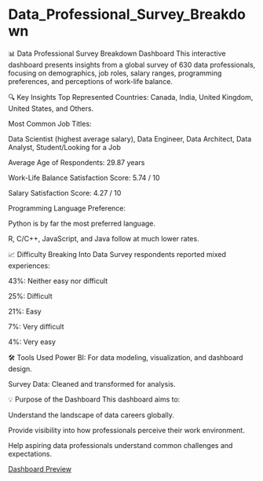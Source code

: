 # Data_Professional_Survey_Breakdown

📊 Data Professional Survey Breakdown Dashboard
This interactive dashboard presents insights from a global survey of 630 data professionals, focusing on demographics, job roles, salary ranges, programming preferences, and perceptions of work-life balance.

🔍 Key Insights
Top Represented Countries: Canada, India, United Kingdom, United States, and Others.

Most Common Job Titles:

Data Scientist (highest average salary), Data Engineer, Data Architect, Data Analyst, Student/Looking for a Job

Average Age of Respondents: 29.87 years

Work-Life Balance Satisfaction Score: 5.74 / 10

Salary Satisfaction Score: 4.27 / 10

Programming Language Preference:

Python is by far the most preferred language.

R, C/C++, JavaScript, and Java follow at much lower rates.

📈 Difficulty Breaking Into Data
Survey respondents reported mixed experiences:

43%: Neither easy nor difficult

25%: Difficult

21%: Easy

7%: Very difficult

4%: Very easy

🛠️ Tools Used
Power BI: For data modeling, visualization, and dashboard design.

Survey Data: Cleaned and transformed for analysis.

💡 Purpose of the Dashboard
This dashboard aims to:

Understand the landscape of data careers globally.

Provide visibility into how professionals perceive their work environment.

Help aspiring data professionals understand common challenges and expectations.

[Dashboard Preview](https://app.powerbi.com/view?r=eyJrIjoiY2EzNWQ3ZjItYWU2OS00NWRkLWIzMTItYWFkMzU0MTY2MzgyIiwidCI6ImMwODhmN2IxLTExNTEtNGRhOS1iNTExLTU3NzE4MThlZWI3ZSIsImMiOjF9
)
